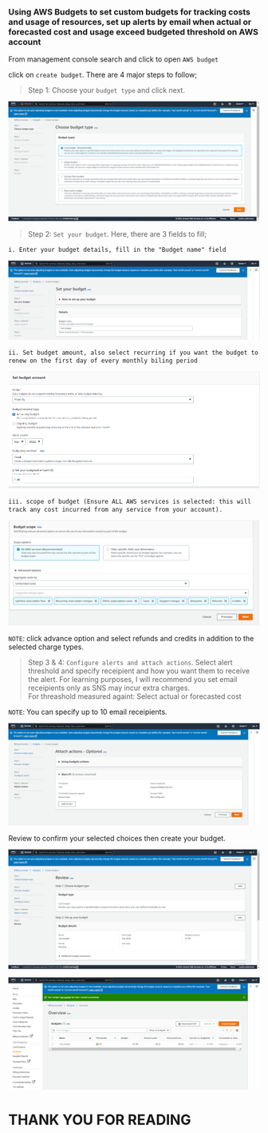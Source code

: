 ### **Using AWS Budgets to set custom budgets for tracking costs and usage of resources, set up alerts by email when actual or forecasted cost and usage exceed budgeted threshold on AWS account**

From management console search and click to open `AWS budget`

click on `create budget`. There are 4 major steps to follow;

> Step 1: Choose your `budget type` and click next.

![Image not found](selectabudgettype.png)

> Step 2: `Set your budget`. Here, there are 3 fields to fill; 
    
    i. Enter your budget details, fill in the "Budget name" field

![Image not found](setyourbudget1.png)

    ii. Set budget amount, also select recurring if you want the budget to renew on the first day of every monthly biling period 

![Image not found](setyourbudget2.png)

    iii. scope of budget (Ensure ALL AWS services is selected: this will track any cost incurred from any service from your account). 

![Image not found](setyourbudget3.png)

`NOTE`: click advance option and select refunds and credits in addition to the selected charge types.

> Step 3 & 4: `Configure alerts and attach actions`. Select alert threshold and specify receipient and how you want them to receive the alert. For learning purposes, I will recommend you set email receipients only as SNS may incur extra charges.   
For threashold measured againt: Select actual or forecasted cost 

`NOTE`: You can specify up to 10 email receipients.

![Image not found](createactions.png)

Review to confirm your selected choices then create your budget.

![Image not found](Review.png)

![Image not found](Success.png)



# **THANK YOU FOR READING** 


